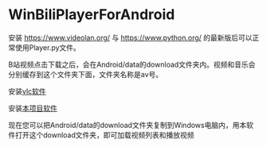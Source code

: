 # WinBiliPlayerForAndroid
安装 https://www.videolan.org/ 与 https://www.python.org/ 的最新版后可以正常使用Player.py文件。

B站视频点击下载之后，会在Android/data的download文件夹内。视频和音乐会分别缓存到这个文件夹下面，文件夹名称是av号。

安装[vlc软件](https://get.videolan.org/vlc/3.0.21/win64/vlc-3.0.21-win64.exe)

安装[本项目软件](https://github.com/fwz233-RE/WinBiliPlayerForAndroid/releases/download/233/Player.exe)

现在您可以把Android/data的download文件夹复制到Windows电脑内，用本软件打开这个download文件夹，即可加载视频列表和播放视频
